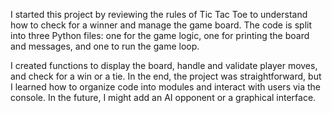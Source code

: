 I started this project by reviewing the rules of Tic Tac Toe to understand how to check for a winner and manage the game board. The code is split into three Python files: one for the game logic, one for printing the board and messages, and one to run the game loop.

I created functions to display the board, handle and validate player moves, and check for a win or a tie. In the end, the project was straightforward, but I learned how to organize code into modules and interact with users via the console. In the future, I might add an AI opponent or a graphical interface.